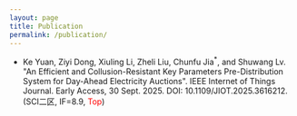 ```yaml
---
layout: page
title: Publication
permalink: /publication/
---
```


- Ke Yuan, Ziyi Dong, Xiuling Li, Zheli Liu, Chunfu Jia<sup>*</sup>, and Shuwang Lv. "An Efficient and Collusion-Resistant Key Parameters Pre-Distribution System for Day-Ahead Electricity Auctions". IEEE Internet of Things Journal. Early Access, 30 Sept. 2025. DOI: 10.1109/JIOT.2025.3616212. (SCI二区, IF=8.9, <span style="color: red;">Top</span>)
